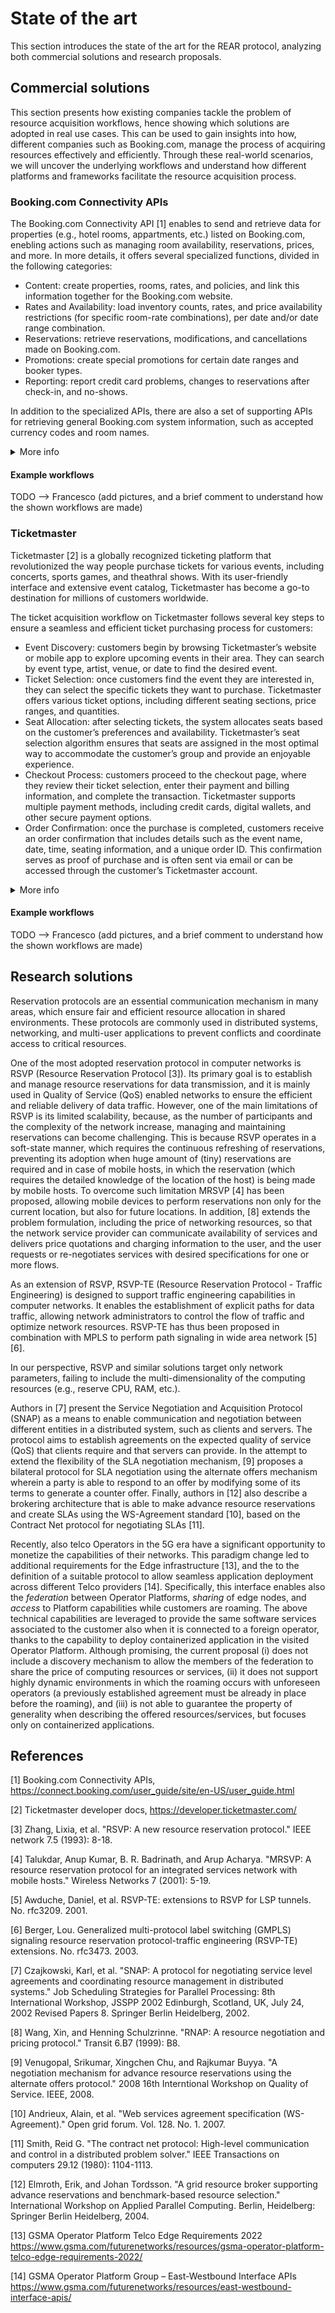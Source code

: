 # State of the art

This section introduces the state of the art for the REAR protocol, analyzing both commercial solutions and research proposals.

## Commercial solutions

This section presents how existing companies tackle the problem of resource acquisition workflows, hence showing which solutions are adopted in real use cases.
This can be used to gain insights into how, different companies such as Booking.com, manage the process of acquiring resources effectively and efficiently. Through these real-world scenarios, we will uncover the underlying workflows and understand how different platforms and frameworks facilitate the resource acquisition process.

### Booking.com Connectivity APIs

The Booking.com Connectivity API [1] enables to send and retrieve data for properties (e.g., hotel rooms, appartments, etc.) listed on Booking.com, enebling actions such as managing room availability, reservations, prices, and more.
In more details, it offers several specialized functions, divided in the following categories:
 - Content: create properties, rooms, rates, and policies, and link this information together for the Booking.com website.
 - Rates and Availability: load inventory counts, rates, and price availability restrictions (for specific room-rate combinations), per date and/or date range combination.
 - Reservations: retrieve reservations, modifications, and cancellations made on Booking.com.
 - Promotions: create special promotions for certain date ranges and booker types.
 - Reporting: report credit card problems, changes to reservations after check-in, and no-shows.

In addition to the specialized APIs, there are also a set of supporting APIs for retrieving general Booking.com system information, such as accepted currency codes and room names.

<details>
  <summary>More info</summary>

#### Reservations APIs

A reservation represents the booking of one or more room nights at a given property. Each reservation is a unique booking created by a guest using the Booking.com channels. Reservations API keeps you updated on your bookings by sending a sequence of messages, also known as _reservation messages_.
Those messages are classified as new booking _confirmation_, _modification_ to an existing booking, or _cancellation_. Regardless of the category, the reservations API provides the data in a common format. A reservation may include several units of rooms, apartments or villas. Each reservation or booking is specific to exactly one property.
To process reservations, Booking.com provides two sets of endpoints using the following two specifications:
 - OTA XML specifications (`OTA_HotelResNotif` and `OTA_HotelResModifyNotif`): a complete and fault-tolerant reservations processing solution following the specification from the OpenTravel Alliance (OTA). This solution is used to retrieve and acknowledge processing the reservations.
 - B.XML specifications (`/reservations`): a simple and lightweight solution to retrieve reservations following Booking.com’s XML specifications. This solution can be used to retrieve the property reservations. Acknowledging that you successfully processed the reservation is currently not supported with this solution.

</details>

#### Example workflows
TODO --> Francesco
(add pictures, and a brief comment to understand how the shown workflows are made)


### Ticketmaster

Ticketmaster [2] is a globally recognized ticketing platform that revolutionized the way people purchase tickets for various events, including concerts, sports games, and theathral shows. With its user-friendly interface and extensive event catalog, Ticketmaster has become a go-to destination for millions of customers worldwide.

The ticket acquisition workflow on Ticketmaster follows several key steps to ensure a seamless and efficient ticket purchasing process for customers:
 - Event Discovery: customers begin by browsing Ticketmaster’s website or mobile app to explore upcoming events in their area. They can search by event type, artist, venue, or date to find the desired event.
 - Ticket Selection: once customers find the event they are interested in, they can select the specific tickets they want to purchase. Ticketmaster offers various ticket options, including different seating sections, price ranges, and quantities.
 - Seat Allocation: after selecting tickets, the system allocates seats based on the customer’s preferences and availability. Ticketmaster’s seat selection algorithm ensures that seats are assigned in the most optimal way to accommodate the customer’s group and provide an enjoyable experience.
 - Checkout Process: customers proceed to the checkout page, where they review their ticket selection, enter their payment and billing information, and complete the transaction. Ticketmaster supports multiple payment methods, including credit cards, digital wallets, and other secure payment options.
 - Order Confirmation: once the purchase is completed, customers receive an order confirmation that includes details such as the event name, date, time, seating information, and a unique order ID. This confirmation serves as proof of purchase and is often sent via email or can be accessed through the customer’s Ticketmaster account.

<details>
    <summary>More info</summary>

#### Partner APIs

The Ticketmaster Partner API allows customers to reserve, purchase, and retrieve ticket and event information.

If a user abandons a page/tab after a ticket reserve has been made, client applications should do their best to detect this and issue a `DELETE /cart` request to free up allocated resources on the ticketing server. This should also be done if the client app does no longer want to wait through a long, continuing polling process. This is necessary since ticket reserve requests that result in polling will eventually complete asynchronously and take up resources even if clients do not consume the next polling url.

It is possible to use the different APIs to define the workflow for searching and purchasing a ticket:
 - `GET /discovery/v2/events`: find events and filter your search by location, date, availability, and much more.
 - `POST /partners/v1/events/{event_id}/cart?apikey={apikey}`: reserves the specified tickets. For integrations requiring captcha, send the captcha solution token in the json body. A hold time will be returned in the cart response that will indicate, in seconds, how long the cart is available for. This value may increase if the user moves through the cart process.
 - `GET /partners/v1/events/{event_id}/...`: get shipping options available for this event. Note: some API users will be pre-configured for certain shipping options and may not need to perform this. Specifying the “region” query parameter will return options available for users in the selected country. Using the value ‘ALL’ will return all options.
 - `PUT /partners/v1/events/{event_id}/...`: add a shipping option to the event. Note: some API users will be pre-configured for certain shipping options and may not need to perform this operation.
 - `PUT /partners/v1/events/{event_id}/cart/payment`: add customer and billing information to the order.
 - `PUT /partners/v1/events/{event_id}/cart?apikey={apikey}`: finalize the purchase and commit the transaction.

</details>

#### Example workflows
TODO --> Francesco
(add pictures, and a brief comment to understand how the shown workflows are made)

## Research solutions

Reservation protocols are an essential communication mechanism in many areas, which ensure fair and efficient resource allocation in shared environments. These protocols are commonly used in distributed systems, networking, and multi-user applications to prevent conflicts and coordinate access to critical resources.

One of the most adopted reservation protocol in computer networks is RSVP (Resource Reservation Protocol [3]). Its primary goal is to establish and manage resource reservations for data transmission, and it is mainly used in Quality of Service (QoS) enabled networks to ensure the efficient and reliable delivery of data traffic. However, one of the main limitations of RSVP is its limited scalability, because, as the number of participants and the complexity of the network increase, managing and maintaining reservations can become challenging. This is because RSVP operates in a soft-state manner, which requires the continuous refreshing of reservations, preventing its adoption when huge amount of (tiny) reservations are required and in case of mobile hosts, in which the reservation (which requires the detailed knowledge of the location of the host) is being made by mobile hosts.
To overcome such limitation MRSVP [4] has been proposed, allowing mobile devices to perform reservations non only for the current location, but also for future locations. In addition, [8] extends the problem formulation, including the price of networking resources, so that the network service provider can communicate availability of services and delivers price quotations and charging information to the user, and the user requests or re-negotiates services with desired specifications for one or more flows.

As an extension of RSVP, RSVP-TE (Resource Reservation Protocol - Traffic Engineering) is designed to support traffic engineering capabilities in computer networks. It enables the establishment of explicit paths for data traffic, allowing network administrators to control the flow of traffic and optimize network resources. RSVP-TE has thus been proposed in combination with MPLS to perform path signaling in wide area network [5][6].

In our perspective, RSVP and similar solutions target only network parameters, failing to include the multi-dimensionality of the computing resources (e.g., reserve CPU, RAM, etc.).

Authors in [7] present the Service Negotiation and Acquisition Protocol (SNAP) as a means to enable communication and negotiation between different entities in a distributed system, such as clients and servers. The protocol aims to establish agreements on the expected quality of service (QoS) that clients require and that servers can provide. In the attempt to extend the flexibility of the SLA negotiation mechanism, [9] proposes a bilateral protocol for SLA negotiation using the alternate offers mechanism wherein a party is able to respond to an offer by modifying some of its terms to generate a counter offer. Finally, authors in [12] also describe a brokering architecture that is able to make advance resource reservations and create SLAs using the WS-Agreement standard [10], based on the Contract Net protocol for negotiating SLAs [11]. 

Recently, also telco Operators in the 5G era have a significant opportunity to monetize the capabilities of their networks. This paradigm change led to additional requirements for the Edge infrastructure [13], and the to the definition of a suitable protocol to allow seamless application deployment across different Telco providers [14]. Specifically, this interface enables also the _federation_ between Operator Platforms, _sharing_ of edge nodes, and _access_ to Platform capabilities while customers are roaming. The above technical capabilities are leveraged to provide the same software services associated to the customer also when it is connected to a foreign operator, thanks to the capability to deploy containerized application in the visited Operator Platform.
Although promising, the current proposal (i) does not include a discovery mechanism to allow the members of the federation to share the price of computing resources or services, (ii) it does not support highly dynamic environments in which the roaming occurs with unforeseen operators (a previously established agreement must be already in place before the roaming), and (iii) is not able to guarantee the property of generality when describing the offered resources/services, but focuses only on containerized applications. 


## References 

[1] Booking.com Connectivity APIs, https://connect.booking.com/user_guide/site/en-US/user_guide.html

[2] Ticketmaster developer docs, https://developer.ticketmaster.com/

[3] Zhang, Lixia, et al. "RSVP: A new resource reservation protocol." IEEE network 7.5 (1993): 8-18.

[4] Talukdar, Anup Kumar, B. R. Badrinath, and Arup Acharya. "MRSVP: A resource reservation protocol for an integrated services network with mobile hosts." Wireless Networks 7 (2001): 5-19.

[5] Awduche, Daniel, et al. RSVP-TE: extensions to RSVP for LSP tunnels. No. rfc3209. 2001.

[6] Berger, Lou. Generalized multi-protocol label switching (GMPLS) signaling resource reservation protocol-traffic engineering (RSVP-TE) extensions. No. rfc3473. 2003.

[7] Czajkowski, Karl, et al. "SNAP: A protocol for negotiating service level agreements and coordinating resource management in distributed systems." Job Scheduling Strategies for Parallel Processing: 8th International Workshop, JSSPP 2002 Edinburgh, Scotland, UK, July 24, 2002 Revised Papers 8. Springer Berlin Heidelberg, 2002.

[8] Wang, Xin, and Henning Schulzrinne. "RNAP: A resource negotiation and pricing protocol." Transit 6.B7 (1999): B8.

[9] Venugopal, Srikumar, Xingchen Chu, and Rajkumar Buyya. "A negotiation mechanism for advance resource reservations using the alternate offers protocol." 2008 16th Interntional Workshop on Quality of Service. IEEE, 2008.

[10] Andrieux, Alain, et al. "Web services agreement specification (WS-Agreement)." Open grid forum. Vol. 128. No. 1. 2007.

[11] Smith, Reid G. "The contract net protocol: High-level communication and control in a distributed problem solver." IEEE Transactions on computers 29.12 (1980): 1104-1113.

[12] Elmroth, Erik, and Johan Tordsson. "A grid resource broker supporting advance reservations and benchmark-based resource selection." International Workshop on Applied Parallel Computing. Berlin, Heidelberg: Springer Berlin Heidelberg, 2004.

[13] GSMA Operator Platform Telco Edge Requirements 2022 https://www.gsma.com/futurenetworks/resources/gsma-operator-platform-telco-edge-requirements-2022/

[14] GSMA Operator Platform Group – East-Westbound Interface APIs https://www.gsma.com/futurenetworks/resources/east-westbound-interface-apis/

